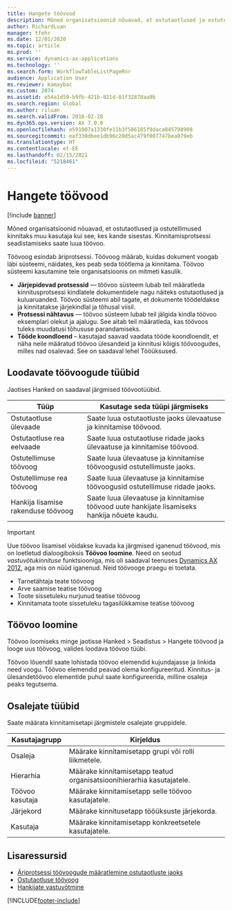 ```yaml
---
title: Hangete töövood
description: Mõned organisatsioonid nõuavad, et ostutaotlused ja ostutellimused kinnitaks muu kasutaja kui see, kes kande sisestas. Kinnitamisprotsessi seadistamiseks saate luua töövoo.
author: RichardLuan
manager: tfehr
ms.date: 12/01/2020
ms.topic: article
ms.prod: ''
ms.service: dynamics-ax-applications
ms.technology: ''
ms.search.form: WorkflowTableListPageRnr
audience: Application User
ms.reviewer: kamaybac
ms.custom: 2074
ms.assetid: e54a1d59-b9fb-421b-821d-01f32878aa9b
ms.search.region: Global
ms.author: riluan
ms.search.validFrom: 2016-02-28
ms.dyn365.ops.version: AX 7.0.0
ms.openlocfilehash: e591007a1330fe11b3f586185f9daca845798908
ms.sourcegitcommit: eaf330dbee1db96c20d5ac479f007747bea079eb
ms.translationtype: HT
ms.contentlocale: et-EE
ms.lasthandoff: 02/15/2021
ms.locfileid: "5218461"
---
```

# <a name="procurement-and-sourcing-workflows"></a>Hangete töövood

[!include [banner](../includes/banner.md)]

Mõned organisatsioonid nõuavad, et ostutaotlused ja ostutellimused kinnitaks muu kasutaja kui see, kes kande sisestas. Kinnitamisprotsessi seadistamiseks saate luua töövoo.

Töövoog esindab äriprotsessi. Töövoog määrab, kuidas dokument voogab läbi süsteemi, näidates, kes peab seda töötlema ja kinnitama. Töövoo süsteemi kasutamine teie organisatsioonis on mitmeti kasulik.

- **Järjepidevad protsessid** — töövoo süsteem lubab teil määratleda kinnitusprotsessi kindlatele dokumentidele nagu näiteks ostutaotlused ja kuluaruanded. Töövoo süsteemi abil tagate, et dokumente töödeldakse ja kinnitatakse järjekindlal ja tõhusal viisil.
- **Protsessi nähtavus** — töövoo süsteem lubab teil jälgida kindla töövoo eksemplari olekut ja ajalugu. See aitab teil määratleda, kas töövoos tuleks muudatusi tõhususe parandamiseks.
- **Tööde koondloend** – kasutajad saavad vaadata tööde koondloendit, et näha neile määratud töövoo ülesandeid ja kinnitusi kõigis töövoogudes, milles nad osalevad. See on saadaval lehel Tööüksused.

## <a name="the-types-of-workflows-that-you-can-create"></a> Loodavate töövoogude tüübid

Jaotises Hanked on saadaval järgmised töövootüübid.

| Tüüp | Kasutage seda tüüpi järgmiseks |
|---|---|
| Ostutaotluse ülevaade | Saate luua ostutaotluste jaoks ülevaatuse ja kinnitamise töövood. |
| Ostutaotluse rea eelvaade | Saate luua ostutaotluse ridade jaoks ülevaatuse ja kinnitamise töövood. |
| Ostutellimuse töövoog | Saate luua ülevaatuse ja kinnitamise töövoogusid ostutellimuste jaoks. |
| Ostutellimuse rea töövoog | Saate luua ülevaatuse ja kinnitamise töövoogusid ostutellimuse ridade jaoks. |
| Hankija lisamise rakenduse töövoog | Saate luua ülevaatuse ja kinnitamise töövood uute hankijate lisamiseks hankija nõuete kaudu. |

> [!IMPORTANT]
> Uue töövoo lisamisel võidakse kuvada ka järgmised iganenud töövood, mis on loetletud dialoogiboksis **Töövoo loomine**. Need on seotud *vastuvõtukinnituse* funktsiooniga, mis oli saadaval teenuses [Dynamics AX 2012](https://docs.microsoft.com/dynamicsax-2012/appuser-itpro/set-up-procurement-and-sourcing-workflows), aga mis on nüüd iganenud. Neid töövooge praegu ei toetata.
> 
> - Tarnetähtaja teate töövoog
> - Arve saamise teatise töövoog
> - Toote sissetuleku nurjunud teatise töövoog
> - Kinnitamata toote sissetuleku tagasilükkamise teatise töövoog

## <a name="creating-a-workflow"></a>Töövoo loomine

Töövoo loomiseks minge jaotisse Hanked &gt; Seadistus &gt; Hangete töövood ja looge uus töövoog, valides loodava töövoo tüübi. 

Töövoo lõuendil saate lohistada töövoo elemendid kujundajasse ja linkida need voogu. Töövoo elemendid peavad olema konfigureeritud. Kinnitus- ja ülesandetöövoo elementide puhul saate konfigureerida, milline osaleja peaks tegutsema.

## <a name="types-of-participants"></a>Osalejate tüübid

Saate määrata kinnitamisetapi järgmistele osalejate gruppidele.

| Kasutajagrupp | Kirjeldus |
|---|---|
| Osaleja | Määrake kinnitamisetapp grupi või rolli liikmetele. |
| Hierarhia | Määrake kinnitamisetapp teatud organisatsioonihierarhia kasutajatele. |
| Töövoo kasutaja | Määrake kinnitamisetapp selle töövoo kasutajatele. |
| Järjekord | Määrake kinnitusetapp tööüksuste järjekorda. |
| Kasutaja | Määrake kinnitamisetapp konkreetsetele kasutajatele. |

## <a name="additional-resources"></a>Lisaressursid

- [Äriprotsessi töövoogude määratlemine ostutaotluste jaoks](https://www.microsoft.com/download/details.aspx?id=101821)
- [Ostutaotluse töövoog](purchase-requisitions-workflow.md)
- [Hankijate vastuvõtmine](vendor-onboarding.md)


[!INCLUDE[footer-include](../../includes/footer-banner.md)]